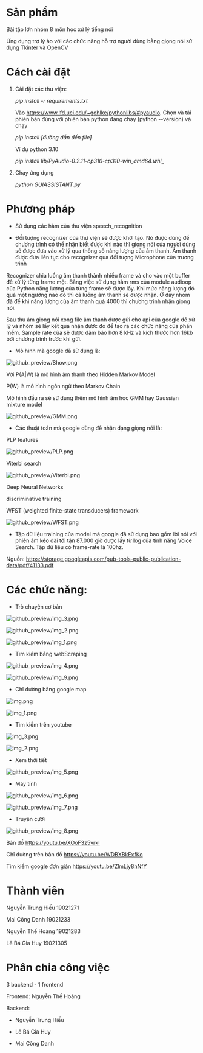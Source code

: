 # Sản phẩm
Bài tập lớn nhóm 8 môn học xử lý tiếng nói

Ứng dụng trợ lý ảo với các chức năng hỗ trợ người dùng bằng giọng nói sử dụng Tkinter và OpenCV

# Cách cài đặt
1. Cài đặt các thư viện:

    _pip install -r requirements.txt_ 


    Vào https://www.lfd.uci.edu/~gohlke/pythonlibs/#pyaudio. Chọn và tải phiên bản đúng với phiên bản python đang chạy (python --version) và chạy 
    
    _pip install [đường dẫn đến file]_

    Ví dụ python 3.10

    _pip install lib/PyAudio-0.2.11-cp310-cp310-win_amd64.whl__

    
2. Chạy ứng dụng

    _python GUIASSISTANT.py_
# Phương pháp

- Sử dụng các hàm của thư viện speech_recognition

- Đối tượng recognizer của thư viện sẽ được khởi tạo. Nó được dùng để chương trình có thể nhận biết được khi nào thì giọng nói của người dùng sẽ được đưa vào xử lý qua thông số năng lượng của âm thanh. Âm thanh được đưa liên tục cho recognizer qua đối tượng Microphone của trương trình

Recognizer chia luồng âm thanh thành nhiều frame và cho vào một buffer để xử lý từng frame một. Bẳng việc sử dụng hàm rms của module audioop của Python năng lượng của từng frame sẽ được lấy. 
Khi mức năng lượng đó quá một ngưỡng nào đó thì cả luồng âm thanh sẽ được nhận. Ở đây nhóm đã đế khi năng lượng của âm thanh quá 4000 thì chương trình nhận giọng nói.

Sau thu âm giọng nói xong file âm thanh được gửi cho api của google để xử lý và nhóm sẽ lấy kết quả nhận được đó để tạo ra các chức năng của phần mềm. Sample rate của sẽ được đảm bảo hơn 8 kHz và kích thước hơn 16kb bởi chương trình trước khi gửi.

- Mô hình mà google đã sử dụng là: 

![github_preview/Show.png](github_preview/Show.PNG)

Với P(A|W) là mô hình âm thanh theo Hidden Markov Model

P(W) là mô hình ngôn ngữ theo Markov Chain

Mô hình đầu ra sẽ sử dụng thêm mô hình âm học GMM hay Gaussian mixture model

![github_preview/GMM.png](github_preview/GMM.PNG)


- Các thuật toán mà google dùng để nhận dạng giọng nói là:

PLP features

![github_preview/PLP.png](github_preview/PLP.png)

Viterbi search

![github_preview/Viterbi.png](github_preview/Viterbi.png)



Deep Neural Networks

discriminative training

WFST (weighted finite-state transducers) framework

![github_preview/WFST.png](github_preview/WFST.png)

- Tập dữ liệu training của model mà google đã sử dụng bao gồm lời nói với phiên âm kéo dài tới tận 87.000 giờ được lấy từ log của tính năng Voice Search. Tập dữ liệu có frame-rate là 100hz.

Nguồn: https://storage.googleapis.com/pub-tools-public-publication-data/pdf/41133.pdf

# Các chức năng:

- Trò chuyện cơ bản

![github_preview/img_3.png](github_preview/img_3.png)

![github_preview/img_2.png](github_preview/img_2.png)

![github_preview/img_1.png](github_preview/img_1.png)


- Tìm kiếm bằng webScraping

![github_preview/img_4.png](github_preview/img_4.png)

![github_preview/img_9.png](github_preview/img_9.png)

- Chỉ đường bằng google map

![img.png](github_preview/img10.png)

![img_1.png](github_preview/img_11.png)


- Tìm kiếm trên youtube

![img_3.png](github_preview/img_13.png)

![img_2.png](github_preview/img_12.png)

- Xem thời tiết

![github_preview/img_5.png](github_preview/img_5.png)

- Máy tính 

![github_preview/img_6.png](github_preview/img_6.png)

![github_preview/img_7.png](github_preview/img_7.png)

- Truyện cười

![github_preview/img_8.png](github_preview/img_8.png)

Bản đồ https://youtu.be/XOoF3z5vrkI

Chỉ đường trên bản đồ https://youtu.be/WDBXBkExfKo

Tìm kiếm google đơn giản https://youtu.be/ZlmLjy8hNfY



# Thành viên
Nguyễn Trung Hiếu 19021271

Mai Công Danh 19021233

Nguyễn Thế Hoàng 19021283

Lê Bá Gia Huy 19021305

# Phân chia công việc
3 backend - 1 frontend

Frontend: Nguyễn Thế Hoàng

Backend: 

- Nguyễn Trung Hiếu

- Lê Bá Gia Huy

- Mai Công Danh
